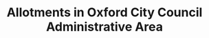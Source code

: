 ---
schema: default
title: Allotments in Oxford City Council Administrative Area
organization: Oxford City Council
notes: Details of allotments in Oxford. Full INSPIRE dataset hosted on data.gov.uk
resources:
  - name: Allotments in Oxford City Council Administrative Area
    url: >-
      https://data.gov.uk/dataset/allotments-in-oxford-city-council-administrative-area
    format: html
license: 'https://www.nationalarchives.gov.uk/doc/open-government-licence/version/3/'
category:
  - Environment
maintainer: Oxford City Council
maintainer_email: opendata@oxford.gov.uk
---